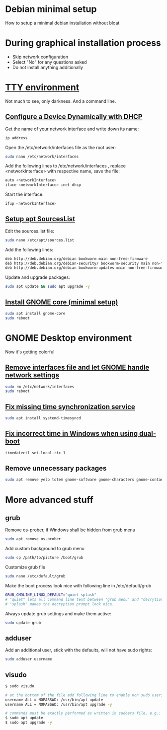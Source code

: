 # Debian minimal setup

How to setup a minimal debian installation without bloat

# During graphical installation process

- Skip network configuration
- Select "No" for any questions asked
- Do not install anything additionally

# [TTY environment](https://askubuntu.com/questions/66195/what-is-a-tty-and-how-do-i-access-a-tty)

Not much to see, only darkness. And a command line.

## [Configure a Device Dynamically with DHCP](https://www.cyberciti.biz/faq/howto-configuring-network-interface-cards-on-debian/)

Get the name of your network interface and write down its name:

```bash
ip address
```

Open the /etc/network/interfaces file as the root user:

```bash
sudo nano /etc/network/interfaces
```

Add the following lines to /etc/network/interfaces , replace \<networkInterface\> with respective name, save the file:

```bash
auto <networkInterface>
iface <networkInterface> inet dhcp
```

Start the interface:

```bash
ifup <networkInterface>
```

## [Setup apt SourcesList](https://wiki.debian.org/SourcesList#Example_sources.list)

Edit the sources.list file:

```bash
sudo nano /etc/apt/sources.list
```
Add the following lines:

```bash
deb http://deb.debian.org/debian bookworm main non-free-firmware
deb http://deb.debian.org/debian-security/ bookworm-security main non-free-firmware
deb http://deb.debian.org/debian bookworm-updates main non-free-firmware
```

Update and upgrade packages:

```bash
sudo apt update && sudo apt upgrade -y
```

## [Install GNOME core (minimal setup)](https://wiki.debian.org/Gnome)

```bash
sudo apt install gnome-core
sudo reboot
```
# GNOME Desktop environment

Now it's getting colorful

## [Remove interfaces file and let GNOME handle network settings](https://www.reddit.com/r/debian/comments/162gpdg/debian_12_minimal_install_no_network_card_in_gnome/)

```bash
sudo rm /etc/network/interfaces
sudo reboot
```

## [Fix missing time synchronization service](https://manpages.debian.org/unstable/systemd-timesyncd/systemd-timesyncd.service.8.en.html)

```bash
sudo apt install systemd-timesyncd
```

## [Fix incorrect time in Windows when using dual-boot](https://itsfoss.com/wrong-time-dual-boot/)

```bash
timedatectl set-local-rtc 1
```

## Remove unnecessary packages

```bash
sudo apt remove yelp totem gnome-software gnome-characters gnome-contacts firefox-esr -y
```

# More advanced stuff

## grub

Remove os-prober, if Windows shall be hidden from grub menu

```bash
sudo apt remove os-prober
```

Add custom background to grub menu

```bash
sudo cp /path/to/picture /boot/grub
```

Customize grub file

```bash
sudo nano /etc/default/grub
```

Make the boot process look nice with following line in /etc/default/grub

```bash
GRUB_CMDLINE_LINUX_DEFAULT="quiet splash"
# "quiet" lets all command line text between "grub menu" and "decrytion prompt" disappear.
# "splash" makes the decryption prompt look nice.
```


Always update grub settings and make them active:

```bash
sudo update-grub
```

## adduser

Add an additional user, stick with the defaults, will not have sudo rights:

```bash
sudo adduser username
```

## visudo

```bash
$ sudo visudo

# at the bottom of the file add following line to enable non sudo users to update and upgrade system
username ALL = NOPASSWD: /usr/bin/apt update
username ALL = NOPASSWD: /usr/bin/apt upgrade -y

# commands must be exactly performed as written in sudoers file, e.g.:
$ sudo apt update
$ sudo apt upgrade -y
```
